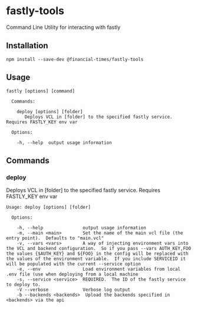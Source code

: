 # fastly-tools

Command Line Utility for interacting with fastly

## Installation

```
npm install --save-dev @financial-times/fastly-tools
```

## Usage

	fastly [options] [command]
    
      Commands:
    
        deploy [options] [folder]
           Deploys VCL in [folder] to the specified fastly service.  Requires FASTLY_KEY env var

      Options:
    
        -h, --help  output usage information


## Commands

### deploy
Deploys VCL in [folder] to the specified fastly service.  Requires FASTLY_KEY env var

	Usage: deploy [options] [folder]
	
	  Options:
	
		-h, --help               output usage information
		-m, --main <main>        Set the name of the main vcl file (the entry point).  Defaults to "main.vcl"
		-v, --vars <vars>        A way of injecting environment vars into the VCL and backend configuration.  So if you pass --vars AUTH_KEY,FOO the values {$AUTH_KEY} and ${FOO} in the config will be replaced with the values of the environment variable.  If you include SERVICEID it will be populated with the current --service option
		-e, --env                Load environment variables from local .env file (use when deploying from a local machine
		-s, --service <service>  REQUIRED.  The ID of the fastly service to deploy to.
		-V --verbose             Verbose log output
		-b --backends <backends>  Upload the backends specified in <backends> via the api

